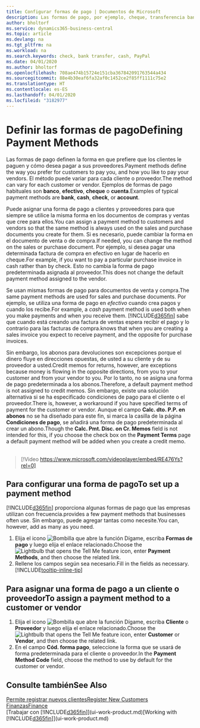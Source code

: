 ```yaml
---
title: Configurar formas de pago | Documentos de Microsoft
description: Las formas de pago, por ejemplo, cheque, transferencia bancaria, efectivo o PayPal, se usan para definir cómo se pagarán las facturas de venta y de compra.
author: bholtorf
ms.service: dynamics365-business-central
ms.topic: article
ms.devlang: na
ms.tgt_pltfrm: na
ms.workload: na
ms.search.keywords: check, bank transfer, cash, PayPal
ms.date: 04/01/2020
ms.author: bholtorf
ms.openlocfilehash: 708ae474b15724e151cba367842091763544a434
ms.sourcegitcommit: 88e4b30eaf6fa32af0c1452ce2f85ff1111c75e2
ms.translationtype: HT
ms.contentlocale: es-ES
ms.lasthandoff: 04/01/2020
ms.locfileid: "3182977"
---
```

# <a name="defining-payment-methods"></a><span data-ttu-id="43ed4-103">Definir las formas de pago</span><span class="sxs-lookup"><span data-stu-id="43ed4-103">Defining Payment Methods</span></span>
<span data-ttu-id="43ed4-104">Las formas de pago definen la forma en que prefiere que los clientes le paguen y cómo desea pagar a sus proveedores.</span><span class="sxs-lookup"><span data-stu-id="43ed4-104">Payment methods define the way you prefer for customers to pay you, and how you like to pay your vendors.</span></span> <span data-ttu-id="43ed4-105">El método puede variar para cada cliente o proveedor.</span><span class="sxs-lookup"><span data-stu-id="43ed4-105">The method can vary for each customer or vendor.</span></span> <span data-ttu-id="43ed4-106">Ejemplos de formas de pago habituales son **banco**, **efectivo**, **cheque** o **cuenta**.</span><span class="sxs-lookup"><span data-stu-id="43ed4-106">Examples of typical payment methods are **bank**, **cash**, **check**, or **account**.</span></span>

<span data-ttu-id="43ed4-107">Puede asignar una forma de pago a clientes y proveedores para que siempre se utilice la misma forma en los documentos de compras y ventas que cree para ellos.</span><span class="sxs-lookup"><span data-stu-id="43ed4-107">You can assign a payment method to customers and vendors so that the same method is always used on the sales and purchase documents you create for them.</span></span> <span data-ttu-id="43ed4-108">Si es necesario, puede cambiar la forma en el documento de venta o de compra.</span><span class="sxs-lookup"><span data-stu-id="43ed4-108">If needed, you can change the method on the sales or purchase document.</span></span> <span data-ttu-id="43ed4-109">Por ejemplo, si desea pagar una determinada factura de compra en efectivo en lugar de hacerlo en cheque.</span><span class="sxs-lookup"><span data-stu-id="43ed4-109">For example, if you want to pay a particular purchase invoice in cash rather than by check.</span></span> <span data-ttu-id="43ed4-110">Esto no cambia la forma de pago predeterminada asignada al proveedor.</span><span class="sxs-lookup"><span data-stu-id="43ed4-110">This does not change the default payment method assigned to the vendor.</span></span>

<span data-ttu-id="43ed4-111">Se usan mismas formas de pago para documentos de venta y compra.</span><span class="sxs-lookup"><span data-stu-id="43ed4-111">The same payment methods are used for sales and purchase documents.</span></span> <span data-ttu-id="43ed4-112">Por ejemplo, se utiliza una forma de pago en _efectivo_ cuando crea pagos y cuando los recibe.</span><span class="sxs-lookup"><span data-stu-id="43ed4-112">For example, a _cash_ payment method is used both when you make payments and when you receive them.</span></span> [!INCLUDE[d365fin](includes/d365fin_md.md)] <span data-ttu-id="43ed4-113">sabe que cuando está creando una factura de ventas espera recibir el pago y lo contrario para las facturas de compra.</span><span class="sxs-lookup"><span data-stu-id="43ed4-113">knows that when you are creating a sales invoice you expect to receive payment, and the opposite for purchase invoices.</span></span>

<span data-ttu-id="43ed4-114">Sin embargo, los abonos para devoluciones son excepciones porque el dinero fluye en direcciones opuestas, de usted a su cliente y de su proveedor a usted.</span><span class="sxs-lookup"><span data-stu-id="43ed4-114">Credit memos for returns, however, are exceptions because money is flowing in the opposite directions, from you to your customer and from your vendor to you.</span></span> <span data-ttu-id="43ed4-115">Por lo tanto, no se asigna una forma de pago predeterminada a los abonos.</span><span class="sxs-lookup"><span data-stu-id="43ed4-115">Therefore, a default payment method is not assigned to credit memos.</span></span> <span data-ttu-id="43ed4-116">Sin embargo, existe una solución alternativa si se ha especificado condiciones de pago para el cliente o el proveedor.</span><span class="sxs-lookup"><span data-stu-id="43ed4-116">There is, however, a workaround if you have specified terms of payment for the customer or vendor.</span></span> <span data-ttu-id="43ed4-117">Aunque el campo **Calc. dto. P.P. en abonos** no se ha diseñado para este fin, si marca la casilla de la página **Condiciones de pago**, se añadirá una forma de pago predeterminada al crear un abono.</span><span class="sxs-lookup"><span data-stu-id="43ed4-117">Though the **Calc. Pmt. Disc. on Cr. Memos** field is not intended for this, if you choose the check box on the **Payment Terms** page a default payment method will be added when you create a credit memo.</span></span> <br><br>  

> [!Video https://www.microsoft.com/videoplayer/embed/RE476Ys?rel=0]

## <a name="to-set-up-a-payment-method"></a><span data-ttu-id="43ed4-118">Para configurar una forma de pago</span><span class="sxs-lookup"><span data-stu-id="43ed4-118">To set up a payment method</span></span>
[!INCLUDE[d365fin](includes/d365fin_md.md)] <span data-ttu-id="43ed4-119">proporciona algunas formas de pago que las empresas utilizan con frecuencia.</span><span class="sxs-lookup"><span data-stu-id="43ed4-119">provides a few payment methods that businesses often use.</span></span> <span data-ttu-id="43ed4-120">Sin embargo, puede agregar tantas como necesite.</span><span class="sxs-lookup"><span data-stu-id="43ed4-120">You can, however, add as many as you need.</span></span>

1. <span data-ttu-id="43ed4-121">Elija el icono ![Bombilla que abre la función Dígame](media/ui-search/search_small.png "Dígame qué desea hacer"), escriba **Formas de pago** y luego elija el enlace relacionado.</span><span class="sxs-lookup"><span data-stu-id="43ed4-121">Choose the ![Lightbulb that opens the Tell Me feature](media/ui-search/search_small.png "Tell me what you want to do") icon, enter **Payment Methods**, and then choose the related link.</span></span>
2. <span data-ttu-id="43ed4-122">Rellene los campos según sea necesario.</span><span class="sxs-lookup"><span data-stu-id="43ed4-122">Fill in the fields as necessary.</span></span> [!INCLUDE[tooltip-inline-tip](includes/tooltip-inline-tip_md.md)]

## <a name="to-assign-a-payment-method-to-a-customer-or-vendor"></a><span data-ttu-id="43ed4-123">Para asignar una forma de pago a un cliente o proveedor</span><span class="sxs-lookup"><span data-stu-id="43ed4-123">To assign a payment method to a customer or vendor</span></span>
1. <span data-ttu-id="43ed4-124">Elija el icono ![Bombilla que abre la función Dígame](media/ui-search/search_small.png "Dígame qué desea hacer"), escriba **Cliente** o **Proveedor** y luego elija el enlace relacionado.</span><span class="sxs-lookup"><span data-stu-id="43ed4-124">Choose the ![Lightbulb that opens the Tell Me feature](media/ui-search/search_small.png "Tell me what you want to do") icon, enter **Customer** or **Vendor**, and then choose the related link.</span></span>
2. <span data-ttu-id="43ed4-125">En el campo **Cód. forma pago**, seleccione la forma que se usará de forma predeterminada para el cliente o proveedor.</span><span class="sxs-lookup"><span data-stu-id="43ed4-125">In the **Payment Method Code** field, choose the method to use by default for the customer or vendor.</span></span>

## <a name="see-also"></a><span data-ttu-id="43ed4-126">Consulte también</span><span class="sxs-lookup"><span data-stu-id="43ed4-126">See Also</span></span>
[<span data-ttu-id="43ed4-127">Permite registrar nuevos clientes</span><span class="sxs-lookup"><span data-stu-id="43ed4-127">Register New Customers</span></span>](sales-how-register-new-customers.md)  
[<span data-ttu-id="43ed4-128">Finanzas</span><span class="sxs-lookup"><span data-stu-id="43ed4-128">Finance</span></span>](finance.md)  
<span data-ttu-id="43ed4-129">[Trabajar con [!INCLUDE[d365fin](includes/d365fin_md.md)]](ui-work-product.md)</span><span class="sxs-lookup"><span data-stu-id="43ed4-129">[Working with [!INCLUDE[d365fin](includes/d365fin_md.md)]](ui-work-product.md)</span></span>  
